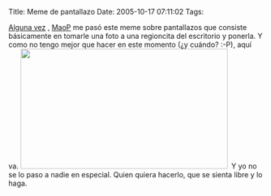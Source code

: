 Title: Meme de pantallazo
Date: 2005-10-17 07:11:02
Tags: 

<a target="_blank" href="http://maop.gulegro.org/blog/general/meme.html">Alguna vez</a> , <a target="_blank" href="http://maop.gulegro.org">MaoP</a> me pasó este meme sobre pantallazos que consiste básicamente en tomarle una foto a una regioncita del escritorio y ponerla. Y como no tengo mejor que hacer en este momento (¿y cuándo? :-P), aquí va. <a href="http://damog.nipl.net/images/screenshot.png" target="_blank"><img width="408" height="237" border="0" alt=" " src="http://damog.nipl.net/images/mini-screenshot.png"/></a>  Y yo no se lo paso a nadie en especial. Quien quiera hacerlo, que se sienta libre y lo haga. <br/><br/>
